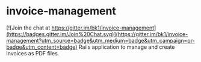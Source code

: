 # invoice-management

[![Join the chat at https://gitter.im/bk1/invoice-management](https://badges.gitter.im/Join%20Chat.svg)](https://gitter.im/bk1/invoice-management?utm_source=badge&utm_medium=badge&utm_campaign=pr-badge&utm_content=badge)
Rails application to manage and create invoices as PDF files.
